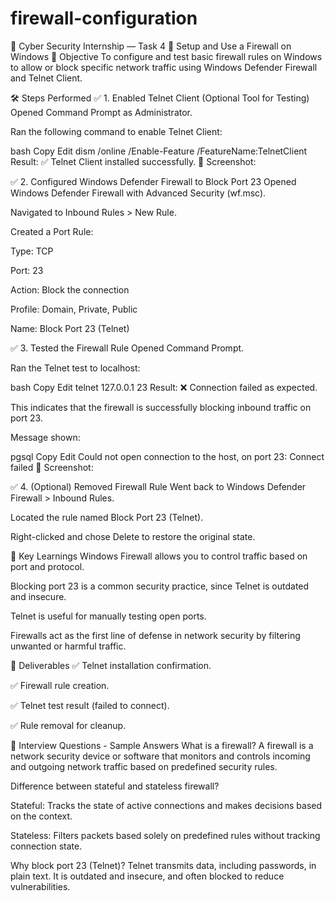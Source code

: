 # firewall-configuration
🔐 Cyber Security Internship — Task 4
🔧 Setup and Use a Firewall on Windows
📌 Objective
To configure and test basic firewall rules on Windows to allow or block specific network traffic using Windows Defender Firewall and Telnet Client.

🛠️ Steps Performed
✅ 1. Enabled Telnet Client (Optional Tool for Testing)
Opened Command Prompt as Administrator.

Ran the following command to enable Telnet Client:

bash
Copy
Edit
dism /online /Enable-Feature /FeatureName:TelnetClient
Result:
✅ Telnet Client installed successfully.
📸 Screenshot:

✅ 2. Configured Windows Defender Firewall to Block Port 23
Opened Windows Defender Firewall with Advanced Security (wf.msc).

Navigated to Inbound Rules > New Rule.

Created a Port Rule:

Type: TCP

Port: 23

Action: Block the connection

Profile: Domain, Private, Public

Name: Block Port 23 (Telnet)

✅ 3. Tested the Firewall Rule
Opened Command Prompt.

Ran the Telnet test to localhost:

bash
Copy
Edit
telnet 127.0.0.1 23
Result:
❌ Connection failed as expected.

This indicates that the firewall is successfully blocking inbound traffic on port 23.

Message shown:

pgsql
Copy
Edit
Could not open connection to the host, on port 23: Connect failed
📸 Screenshot:

✅ 4. (Optional) Removed Firewall Rule
Went back to Windows Defender Firewall > Inbound Rules.

Located the rule named Block Port 23 (Telnet).

Right-clicked and chose Delete to restore the original state.

🧠 Key Learnings
Windows Firewall allows you to control traffic based on port and protocol.

Blocking port 23 is a common security practice, since Telnet is outdated and insecure.

Telnet is useful for manually testing open ports.

Firewalls act as the first line of defense in network security by filtering unwanted or harmful traffic.

📁 Deliverables
✅ Telnet installation confirmation.

✅ Firewall rule creation.

✅ Telnet test result (failed to connect).

✅ Rule removal for cleanup.

📎 Interview Questions - Sample Answers
What is a firewall?
A firewall is a network security device or software that monitors and controls incoming and outgoing network traffic based on predefined security rules.

Difference between stateful and stateless firewall?

Stateful: Tracks the state of active connections and makes decisions based on the context.

Stateless: Filters packets based solely on predefined rules without tracking connection state.

Why block port 23 (Telnet)?
Telnet transmits data, including passwords, in plain text. It is outdated and insecure, and often blocked to reduce vulnerabilities.
